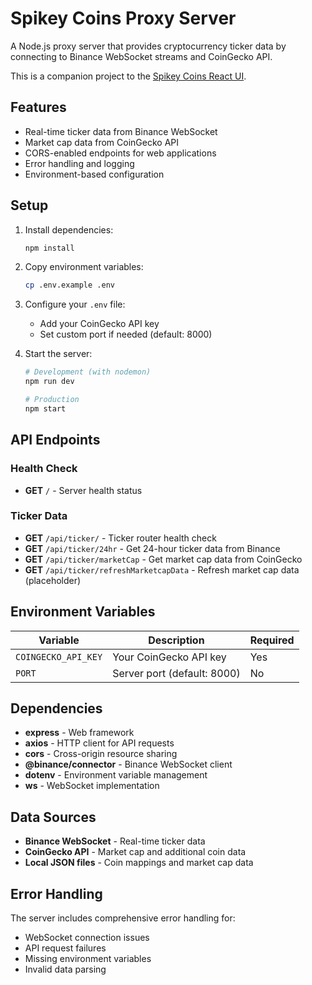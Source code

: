 # Spikey Coins Proxy Server

A Node.js proxy server that provides cryptocurrency ticker data by connecting to Binance WebSocket streams and CoinGecko API.

This is a companion project to the [Spikey Coins React UI](https://github.com/gerdent/coin-spikey-react-ui).

## Features

- Real-time ticker data from Binance WebSocket
- Market cap data from CoinGecko API
- CORS-enabled endpoints for web applications
- Error handling and logging
- Environment-based configuration

## Setup

1. Install dependencies:

   ```bash
   npm install
   ```

2. Copy environment variables:

   ```bash
   cp .env.example .env
   ```

3. Configure your `.env` file:

   - Add your CoinGecko API key
   - Set custom port if needed (default: 8000)

4. Start the server:

   ```bash
   # Development (with nodemon)
   npm run dev

   # Production
   npm start
   ```

## API Endpoints

### Health Check

- **GET** `/` - Server health status

### Ticker Data

- **GET** `/api/ticker/` - Ticker router health check
- **GET** `/api/ticker/24hr` - Get 24-hour ticker data from Binance
- **GET** `/api/ticker/marketCap` - Get market cap data from CoinGecko
- **GET** `/api/ticker/refreshMarketcapData` - Refresh market cap data (placeholder)

## Environment Variables

| Variable            | Description                 | Required |
| ------------------- | --------------------------- | -------- |
| `COINGECKO_API_KEY` | Your CoinGecko API key      | Yes      |
| `PORT`              | Server port (default: 8000) | No       |

## Dependencies

- **express** - Web framework
- **axios** - HTTP client for API requests
- **cors** - Cross-origin resource sharing
- **@binance/connector** - Binance WebSocket client
- **dotenv** - Environment variable management
- **ws** - WebSocket implementation

## Data Sources

- **Binance WebSocket** - Real-time ticker data
- **CoinGecko API** - Market cap and additional coin data
- **Local JSON files** - Coin mappings and market cap data

## Error Handling

The server includes comprehensive error handling for:

- WebSocket connection issues
- API request failures
- Missing environment variables
- Invalid data parsing

